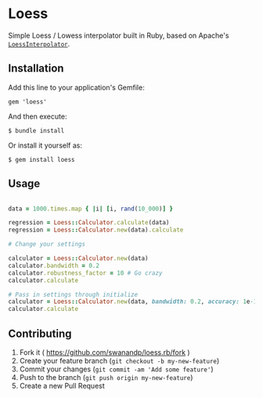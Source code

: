 # Loess

Simple Loess / Lowess interpolator built in Ruby, based on Apache's [`LoessInterpolator`][1].

## Installation

Add this line to your application's Gemfile:

    gem 'loess'

And then execute:

    $ bundle install

Or install it yourself as:

    $ gem install loess

## Usage

```Ruby

data = 1000.times.map { |i| [i, rand(10_000)] }

regression = Loess::Calculator.calculate(data)
regression = Loess::Calculator.new(data).calculate

# Change your settings

calculator = Loess::Calculator.new(data)
calculator.bandwidth = 0.2
calculator.robustness_factor = 10 # Go crazy
calculator.calculate

# Pass in settings through initialize
calculator = Loess::Calculator.new(data, bandwidth: 0.2, accuracy: 1e-10)
calculator.calculate


```

## Contributing

1. Fork it ( https://github.com/swanandp/loess.rb/fork )
2. Create your feature branch (`git checkout -b my-new-feature`)
3. Commit your changes (`git commit -am 'Add some feature'`)
4. Push to the branch (`git push origin my-new-feature`)
5. Create a new Pull Request


[1]: http://commons.apache.org/proper/commons-math/jacoco/org.apache.commons.math3.analysis.interpolation/LoessInterpolator.java.html